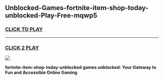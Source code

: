 
## Unblocked-Games-fortnite-item-shop-today-unblocked-Play-Free-mqwp5
<h3>
<a href="https://premium76.site?title=fortnite-item-shop-today-unblocked&ref=18A1">CLICK TO PLAY</a></h3>
<hr>

<h3>
<a href="https://premium76.site?title=fortnite-item-shop-today-unblocked&ref=18A1">CLICK 2 PLAY</a>
  
</h3>

<a href="https://premium76.site?title=fortnite-item-shop-today-unblocked&ref=18A1"><img src="https://clearcache.store/games.png"></a>


**fortnite-item-shop-today-unblocked games unblocked: Your Gateway to Fun and Accessible Online Gaming**
